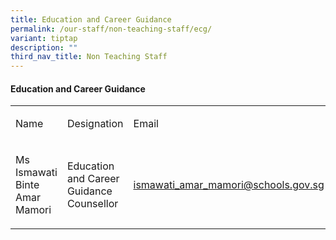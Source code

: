 ```yaml
---
title: Education and Career Guidance
permalink: /our-staff/non-teaching-staff/ecg/
variant: tiptap
description: ""
third_nav_title: Non Teaching Staff
---
```

<h4>Education and Career Guidance</h4><table><tbody><tr><td rowspan="1" colspan="1"><p>Name </p></td><td rowspan="1" colspan="1"><p>Designation </p></td><td rowspan="1" colspan="1"><p>Email </p></td></tr><tr><td rowspan="1" colspan="1"><p>Ms Ismawati Binte Amar Mamori</p></td><td rowspan="1" colspan="1"><p>Education and Career Guidance Counsellor</p></td><td rowspan="1" colspan="1"><p><a href="mailto:ismawati_amar_mamori@schools.gov.sg" rel="noopener noreferrer nofollow" target="_blank">ismawati_amar_mamori@schools.gov.sg</a></p></td></tr></tbody></table><p></p><p></p><p></p>